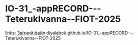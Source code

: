 # IO-31_-appRECORD---TeterukIvanna--FIOT-2025
links:
[Звітний файл](dlyalabok.github.io/IO-31_-appRECORD---TeterukIvanna--FIOT-2025) dlyalabok.github.io/IO-31_-appRECORD---TeterukIvanna--FIOT-2025
